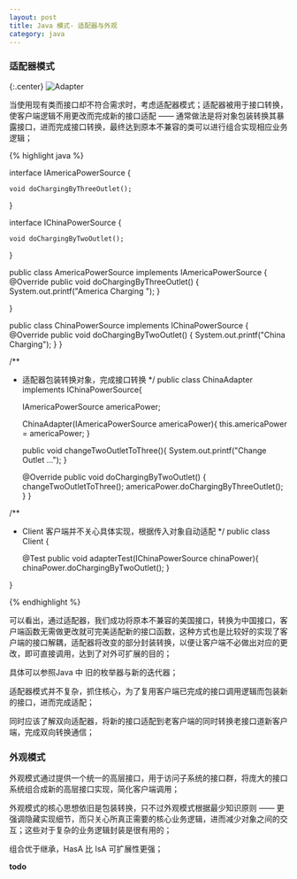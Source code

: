 ```yaml
---
layout: post
title: Java 模式- 适配器与外观
category: java
---
```


### 适配器模式


{:.center}
![Adapter](http://7xqncp.com1.z0.glb.clouddn.com/assets/img/20160203/Adapter.PNG)

当使用现有类而接口却不符合需求时，考虑适配器模式；适配器被用于接口转换，使客户端逻辑不用更改而完成新的接口适配 —— 通常做法是将对象包装转换其暴露接口，进而完成接口转换，最终达到原本不兼容的类可以进行组合实现相应业务逻辑；


{% highlight java %}

interface IAmericaPowerSource {

    void doChargingByThreeOutlet();

}

interface IChinaPowerSource {

    void doChargingByTwoOutlet();
}

public class AmericaPowerSource implements IAmericaPowerSource {
    @Override
    public void doChargingByThreeOutlet() {
        System.out.printf("America Charging ");
    }

}

public class ChinaPowerSource implements IChinaPowerSource {
    @Override
    public void doChargingByTwoOutlet() {
        System.out.printf("China Charging");
    }
}

/**
 * 适配器包装转换对象，完成接口转换
 */
public class ChinaAdapter implements IChinaPowerSource{

    IAmericaPowerSource americaPower;

    ChinaAdapter(IAmericaPowerSource americaPower){
        this.americaPower = americaPower;
    }

    public void changeTwoOutletToThree(){
        System.out.printf("Change Outlet ...");
    }

    @Override
    public void doChargingByTwoOutlet() {
        changeTwoOutletToThree();
        americaPower.doChargingByThreeOutlet();
    }
}

/**
 * Client 客户端并不关心具体实现，根据传入对象自动适配
 */
public class Client {   

    @Test
    public void  adapterTest(IChinaPowerSource chinaPower){
        chinaPower.doChargingByTwoOutlet();
    }

}

{% endhighlight %}

可以看出，通过适配器，我们成功将原本不兼容的美国接口，转换为中国接口，客户端函数无需做更改就可完美适配新的接口函数，这种方式也是比较好的实现了客户端的接口解耦，适配器将改变的部分封装转换，以便让客户端不必做出对应的更改，即可直接调用，达到了对外可扩展的目的；

具体可以参照Java 中 旧的枚举器与新的迭代器；

适配器模式并不复杂，抓住核心，为了复用客户端已完成的接口调用逻辑而包装新的接口，进而完成适配；

同时应该了解双向适配器，将新的接口适配到老客户端的同时转换老接口道新客户端，完成双向转换通信；


### 外观模式

外观模式通过提供一个统一的高层接口，用于访问子系统的接口群，将庞大的接口系统组合成新的高层接口实现，简化客户端调用；

外观模式的核心思想依旧是包装转换，只不过外观模式根据最少知识原则 —— 更强调隐藏实现细节，而只关心所真正需要的核心业务逻辑，进而减少对象之间的交互；这些对于复杂的业务逻辑封装是很有用的；

组合优于继承，HasA  比 IsA 可扩展性更强；




**todo**



